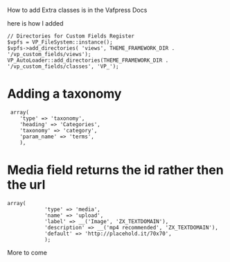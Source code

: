 How to add Extra classes is in the Vafpress Docs

here is how I added


	// Directories for Custom Fields Register
	$vpfs = VP_FileSystem::instance();
	$vpfs->add_directories( 'views', THEME_FRAMEWORK_DIR . '/vp_custom_fields/views');
	VP_AutoLoader::add_directories(THEME_FRAMEWORK_DIR . '/vp_custom_fields/classes', 'VP_');

# Adding a taxonomy

     array(
        'type' => 'taxonomy',
        'heading' => 'Categories',
        'taxonomy' => 'category',
        'param_name' => 'terms',
        ),
        
        
# Media field returns the id rather then the url

    array(
				'type' => 'media',
				'name' => 'upload',
				'label' => __('Image', 'ZX_TEXTDOMAIN'),
				'description' => __('mp4 recommended', 'ZX_TEXTDOMAIN'),
				'default' => 'http://placehold.it/70x70',
				);
				
More to come

